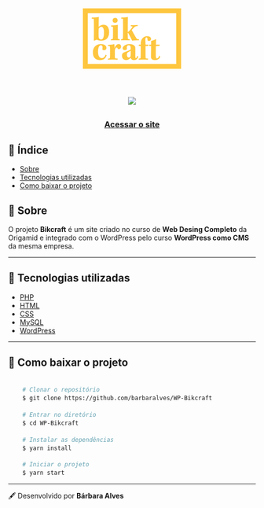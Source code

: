 <h1 align="center">
    <img src="img/bikcraft-qualidade.png">
</h1>

<h1 align="center">
    <img src="img/gif-readme.gif">
</h1>

<h3 align="center">
    <a href="https://bikcraft.com">Acessar o site</a>
</h3>

## 📃 Índice

- [Sobre](#-📕-sobre)
- [Tecnologias utilizadas](#-💾-tecnologias-utilizadas)
- [Como baixar o projeto](#-📂-como-baixar-o-projeto)

## 📕 Sobre

O projeto **Bikcraft** é um site criado no curso de **Web Desing Completo** da Origamid e integrado com o WordPress pelo curso **WordPress como CMS** da mesma empresa.

---

## 💾 Tecnologias utilizadas

- [PHP](https://www.php.net)
- [HTML](https://developer.mozilla.org/pt-BR/docs/Web/HTML)
- [CSS](https://developer.mozilla.org/pt-BR/docs/Web/CSS)
- [MySQL](https://www.mysql.com)
- [WordPress](https://wordpress.org)

---

## 📂 Como baixar o projeto

```bash

    # Clonar o repositório
    $ git clone https://github.com/barbaralves/WP-Bikcraft

    # Entrar no diretório
    $ cd WP-Bikcraft

    # Instalar as dependências
    $ yarn install

    # Iniciar o projeto
    $ yarn start
```
---

🖋️ Desenvolvido por **Bárbara Alves**